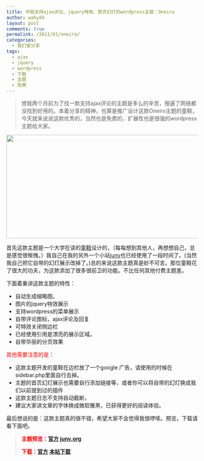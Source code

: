 ```yaml
---
title: 华丽支持ajax评论、jquery特效、首页幻灯的wordpress主题：Oneiro
author: wahyd4
layout: post
comments: true
permalink: /2011/01/oneiro/
categories:
  - 我们爱分享
tags:
  - ajax
  - jquery
  - wordpress
  - 下载
  - 主题
  - 免费
---
```

> 想我两个月前为了找一款支持ajax评论的主题是多么的辛苦，搜遍了网络都没找到好用的。本着分享的精神，也算是推广设计这款Oneiro主题的童鞋，今天就来说说这款优秀的，当然也是免费的，扩展性也是很强的wordpress主题给大家。

[<img class="aligncenter size-full wp-image-1358" title="1-21-2_conew1" src="/images/2011/01/1-21-2_conew1.jpg" alt="" width="601" height="273" />][1]

首先这款主题是一个大学在读的<a href="http://ongakuer.com" target="_blank">童鞋</a>设计的，（每每想到其他人，再想想自己，总是感觉很惭愧。）我自己在我的另外一个小站<a href="http://junv.org/" target="_blank">junv</a>也已经使用了一段时间了。(当然我自己把它自带的幻灯展示改掉了。)总的来说这款主题真是妙不可言。那位童鞋花了很大的功夫，为这款添加了很多很前卫的功能。不比任何其他付费主题差。

下面着重讲这款主题的特性：

*   自动生成缩略图。
*   图片的jquery特效展示
*   支持wordpress的菜单展示
*   自带评论图标，ajax评论及回复
*   可特效关闭侧边栏
*   已经使用引用是漂亮的展示区域。
*   自带华丽的分页效果

<span style="color: #ff0000;">其他需要注意的是</span>：

*   这款主题开发的童鞋在边栏放了一个google 广告，请使用的时候在sidebar.php里面自行去掉。
*   主题的首页幻灯展示也需要自行添加链接等，或者你可以将自带的幻灯换成我们以前提到过的插件
*   这款主题日志不支持自动截断，
*   建议大家讲文章的字体换成微软雅黑，已获得更好的阅读体验。

最后想说的是：这款主题真的很不错，希望大家不会觉得我很啰嗦。预览，下载请看下面吧。

> <span style="color: #ff0000;"><strong>主题预览：<a href="http://note.ongakuer.com/" target="_blank">官方</a> <a href="http://junv.org/" target="_blank">junv.org</a></strong></span>
> 
> <span style="color: #ff0000;"><strong>下载：<a href="http://ongakuer.com/download/Oneiro1.4.2.zip" target="_blank">官方</a> <a href="http://u.115.com/file/f1d8de7693" target="_blank">本站下载</a></strong></span>

 [1]: /images/2011/01/1-21-2_conew1.jpg
